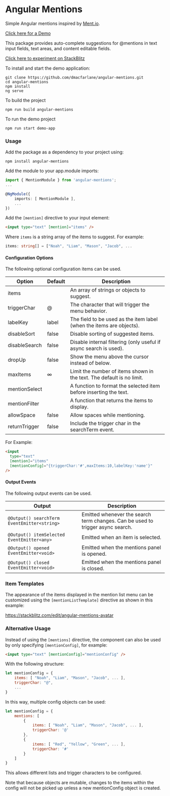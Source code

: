 # Angular Mentions

Simple Angular mentions inspired by [Ment.io](https://github.com/jeff-collins/ment.io).

[Click here for a Demo](http://dmacfarlane.github.io/angular-mentions/)

This package provides auto-complete suggestions for @mentions in text input fields, text areas,
and content editable fields.

[Click here to experiment on StackBlitz](https://stackblitz.com/edit/angular-mentions)

To install and start the demo application:

    git clone https://github.com/dmacfarlane/angular-mentions.git
    cd angular-mentions
    npm install
    ng serve

To build the project

`npm run build angular-mentions`

To run the demo project

`npm run start demo-app`

### Usage

Add the package as a dependency to your project using:

    npm install angular-mentions

Add the module to your app.module imports:

```typescript
import { MentionModule } from 'angular-mentions';
...

@NgModule({
    imports: [ MentionModule ],
    ...
})
```

Add the `[mention]` directive to your input element:

```html
<input type="text" [mention]="items" />
```

Where `items` is a string array of the items to suggest. For example:

```typescript
items: string[] = ["Noah", "Liam", "Mason", "Jacob", ...
```

#### Configuration Options

The following optional configuration items can be used.

| Option        | Default | Description                                                           |
| ------------- | ------- | --------------------------------------------------------------------- |
| items         |         | An array of strings or objects to suggest.                            |
| triggerChar   | @       | The character that will trigger the menu behavior.                    |
| labelKey      | label   | The field to be used as the item label (when the items are objects).  |
| disableSort   | false   | Disable sorting of suggested items.                                   |
| disableSearch | false   | Disable internal filtering (only useful if async search is used).     |
| dropUp        | false   | Show the menu above the cursor instead of below.                      |
| maxItems      | ∞       | Limit the number of items shown in the text. The default is no limit. |
| mentionSelect |         | A function to format the selected item before inserting the text.     |
| mentionFilter |         | A function that returns the items to display.                         |
| allowSpace    | false   | Allow spaces while mentioning.                                        |
| returnTrigger | false   | Include the trigger char in the searchTerm event.                     |

For Example:

```html
<input
  type="text"
  [mention]="items"
  [mentionConfig]="{triggerChar:'#',maxItems:10,labelKey:'name'}"
/>
```

#### Output Events

The following output events can be used.

| Output                                      | Description                                                                    |
| ------------------------------------------- | ------------------------------------------------------------------------------ |
| `@Output() searchTerm EventEmitter<string>` | Emitted whenever the search term changes. Can be used to trigger async search. |
| `@Output() itemSelected EventEmitter<any>`  | Emitted when an item is selected.                                              |
| `@Output() opened EventEmitter<void>`       | Emitted when the mentions panel is opened.                                     |
| `@Output() closed EventEmitter<void>`       | Emitted when the mentions panel is closed.                                     |

### Item Templates

The appearance of the items displayed in the mention list menu can be customized using the
`[mentionListTemplate]` directive as shown in this example:

https://stackblitz.com/edit/angular-mentions-avatar

### Alternative Usage

Instead of using the `[mentions]` directive, the component can also be used by only specifying
`[mentionConfig]`, for example:

```html
<input type="text" [mentionConfig]="mentionConfig" />
```

With the following structure:

```javascript
let mentionConfig = {
    items: [ "Noah", "Liam", "Mason", "Jacob", ... ],
    triggerChar: "@",
    ...
}
```

In this way, multiple config objects can be used:

```javascript
let mentionConfig = {
    mentions: [
        {
            items: [ "Noah", "Liam", "Mason", "Jacob", ... ],
            triggerChar: '@'
        },
        {
            items: [ "Red", "Yellow", "Green", ... ],
            triggerChar: '#'
        }
    ]
}
```

This allows different lists and trigger characters to be configured.

Note that because objects are mutable, changes to the items within the config will not be picked up unless a new mentionConfig object is created.
